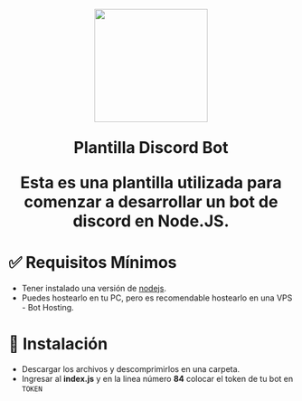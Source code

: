 
<h1 align="center">
    <br>
    <img src="https://i.imgur.com/EYvBrPN.png" height="200">
    <br>
    <p>Plantilla Discord Bot</p>
    <p>Esta es una plantilla utilizada para comenzar a desarrollar un bot de discord en Node.JS.</p>
<h1>

# ✅ Requisitos Mínimos

  * Tener instalado una versión de [nodejs](https://nodejs.org).
  * Puedes hostearlo en tu PC, pero es recomendable hostearlo en una VPS - Bot Hosting.

# 🔧 Instalación

* Descargar los archivos y descomprimirlos en una carpeta.
* Ingresar al **index.js** y en la linea número **84** colocar el token de tu bot en ``TOKEN``
